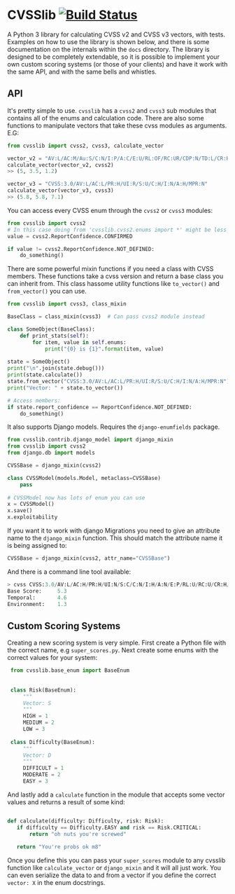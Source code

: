 # CVSSlib [![Build Status](https://travis-ci.org/ctxis/cvsslib.svg?branch=master)](https://travis-ci.org/ctxis/cvsslib)

A Python 3 library for calculating CVSS v2 and CVSS v3 vectors, with tests. Examples on how to use
the library is shown below, and there is some documentation on the internals within the `docs` directory. The library 
is designed to be completely extendable, so it is possible to implement your own custom scoring systems (or those of your clients)
and have it work with the same API, and with the same bells and whistles.

## API

It's pretty simple to use. `cvsslib` has a `cvss2` and `cvss3` sub modules that contains all of the enums
and calculation code. There are also some functions to manipulate vectors that take these cvss modules
as arguments. E.G:

```python
from cvsslib import cvss2, cvss3, calculate_vector

vector_v2 = "AV:L/AC:M/Au:S/C:N/I:P/A:C/E:U/RL:OF/RC:UR/CDP:N/TD:L/CR:H/IR:H/AR:H"
calculate_vector(vector_v2, cvss2)
>> (5, 3.5, 1.2)

vector_v3 = "CVSS:3.0/AV:L/AC:L/PR:H/UI:R/S:U/C:H/I:N/A:H/MPR:N"
calculate_vector(vector_v3, cvss3)
>> (5.8, 5.8, 7.1)
```

You can access every CVSS enum through the `cvss2` or `cvss3` modules:

```python
from cvsslib import cvss2
# In this case doing from 'cvsslib.cvss2.enums import *' might be less verbose.
value = cvss2.ReportConfidence.CONFIRMED

if value != cvss2.ReportConfidence.NOT_DEFINED:
    do_something()
```  
        
There are some powerful mixin functions if you need a class with CVSS members. These functions
take a cvss version and return a base class you can inherit from. This class hassome utility functions like 
`to_vector()` and `from_vector()` you can use.

```python
from cvsslib import cvss3, class_mixin

BaseClass = class_mixin(cvss3)  # Can pass cvss2 module instead

class SomeObject(BaseClass):
    def print_stats(self):
        for item, value in self.enums:
            print("{0} is {1}".format(item, value)
 
state = SomeObject()
print("\n".join(state.debug()))
print(state.calculate())
state.from_vector("CVSS:3.0/AV:L/AC:L/PR:H/UI:R/S:U/C:H/I:N/A:H/MPR:N")
print("Vector: " + state.to_vector())

# Access members:
if state.report_confidence == ReportConfidence.NOT_DEFINED:
    do_something()
```

It also supports Django models. Requires the `django-enumfields` package.

```python
from cvsslib.contrib.django_model import django_mixin
from cvsslib import cvss2
from django.db import models

CVSSBase = django_mixin(cvss2)

class CVSSModel(models.Model, metaclass=CVSSBase)
    pass
    
# CVSSModel now has lots of enum you can use
x = CVSSModel()
x.save()
x.exploitability
```

If you want it to work with django Migrations you need to give an attribute name to the `django_mixin` function. This
should match the attribute name it is being assigned to:

```python
CVSSBase = django_mixin(cvss2, attr_name="CVSSBase")
```
 
And there is a command line tool available:
 
```python
> cvss CVSS:3.0/AV:L/AC:H/PR:H/UI:N/S:C/C:N/I:H/A:N/E:P/RL:U/RC:U/CR:H/IR:L/AR:H/MAV:L/MUI:R/MS:C/MC:N/MI:L/MA:N
Base Score:     5.3
Temporal:       4.6
Environment:    1.3
```
 
## Custom Scoring Systems

Creating a new scoring system is very simple. First create a Python file with the correct name, e.g `super_scores.py`. 
Next create some enums with the correct values for your system:
 
```python
 from cvsslib.base_enum import BaseEnum
 
 
 class Risk(BaseEnum):
     """
     Vector: S
     """
     HIGH = 1
     MEDIUM = 2
     LOW = 3
     
 class Difficulty(BaseEnum):
     """
     Vector: D
     """
     DIFFICULT = 1
     MODERATE = 2
     EASY = 3
```
 
And lastly add a `calculate` function in the module that accepts some vector values and 
returns a result of some kind:

```python

def calculate(difficulty: Difficulty, risk: Risk):
   if difficulty == Difficulty.EASY and risk == Risk.CRITICAL:
       return "oh nuts you're screwed"
   
   return "You're probs ok m8"
```

Once you define this you can pass your `super_scores` module to any 
cvsslib function like `calculate_vector` or `django_mixin` and it will 
all just work. You can even serialize the data to and from a vector 
if you define the correct `vector: X` in the enum docstrings.
